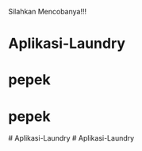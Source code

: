 Silahkan Mencobanya!!!
# Aplikasi-Laundry
# pepek
# pepek
#   A p l i k a s i - L a u n d r y  
 # Aplikasi-Laundry
